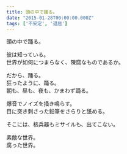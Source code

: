 ```yaml
---
title: 頭の中で踊る。
date: "2015-01-28T00:00:00.000Z"
tags: ['不安定', '退屈']
---
```


頭の中で踊る。

彼は知っている。  
世界が如何につまらなく、陳腐なものであるか。

だから、踊る。  
狂ったように、踊る。  
朝も、昼も、夜も、かまわず踊る。

爆音でノイズを掻き鳴らす。  
目に突き刺さった鉛筆をさらりと舐める。

そこには、核兵器もミサイルも、出てこない。

素敵な世界。  
腐った世界。
